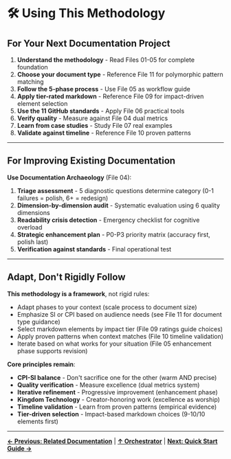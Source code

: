 # 🛠️ Using This Methodology

## For Your Next Documentation Project

1. **Understand the methodology** - Read Files 01-05 for complete foundation
2. **Choose your document type** - Reference File 11 for polymorphic pattern matching
3. **Follow the 5-phase process** - Use File 05 as workflow guide
4. **Apply tier-rated markdown** - Reference File 09 for impact-driven element selection
5. **Use the 11 GitHub standards** - Apply File 06 practical tools
6. **Verify quality** - Measure against File 04 dual metrics
7. **Learn from case studies** - Study File 07 real examples
8. **Validate against timeline** - Reference File 10 proven patterns

---

## For Improving Existing Documentation

**Use Documentation Archaeology** (File 04):
1. **Triage assessment** - 5 diagnostic questions determine category (0-1 failures = polish, 6+ = redesign)
2. **Dimension-by-dimension audit** - Systematic evaluation using 6 quality dimensions
3. **Readability crisis detection** - Emergency checklist for cognitive overload
4. **Strategic enhancement plan** - P0-P3 priority matrix (accuracy first, polish last)
5. **Verification against standards** - Final operational test

---

## Adapt, Don't Rigidly Follow

**This methodology is a framework**, not rigid rules:
- Adapt phases to your context (scale process to document size)
- Emphasize SI or CPI based on audience needs (see File 11 for document type guidance)
- Select markdown elements by impact tier (File 09 ratings guide choices)
- Apply proven patterns when context matches (File 10 timeline validation)
- Iterate based on what works for your situation (File 05 enhancement phase supports revision)

**Core principles remain**:
- **CPI-SI balance** - Don't sacrifice one for the other (warm AND precise)
- **Quality verification** - Measure excellence (dual metrics system)
- **Iterative refinement** - Progressive improvement (enhancement phase)
- **Kingdom Technology** - Creator-honoring work (excellence as worship)
- **Timeline validation** - Learn from proven patterns (empirical evidence)
- **Tier-driven selection** - Impact-based markdown choices (9-10/10 elements first)

---

**[← Previous: Related Documentation](00-8-related-docs.md)** | **[↑ Orchestrator](00-documentation-methodology.md)** | **[Next: Quick Start Guide →](00-10-quick-start.md)**
